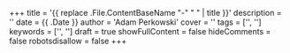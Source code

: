 +++
title = '{{ replace .File.ContentBaseName "-" " " | title }}'
description = ''
date = {{ .Date }}
author = 'Adam Perkowski'
cover = ''
tags = ['', '']
keywords = ['', '']
draft = true
showFullContent = false
hideComments = false
robotsdisallow = false
+++
